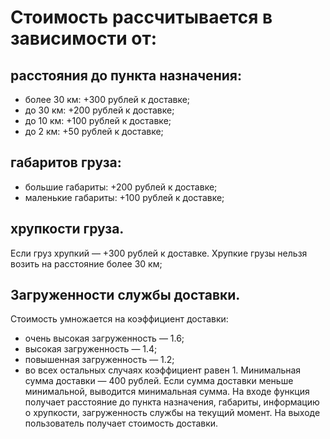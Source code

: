 # Стоимость рассчитывается в зависимости от:
## расстояния до пункта назначения:
* более 30 км: +300 рублей к доставке;
* до 30 км: +200 рублей к доставке;
* до 10 км: +100 рублей к доставке;
* до 2 км: +50 рублей к доставке;
## габаритов груза:
* большие габариты: +200 рублей к доставке;
* маленькие габариты: +100 рублей к доставке;
## хрупкости груза. 
Если груз хрупкий — +300 рублей к доставке. Хрупкие грузы нельзя возить на расстояние более 30 км;
## Загруженности службы доставки. 
Стоимость умножается на коэффициент доставки:
* очень высокая загруженность — 1.6;
* высокая загруженность — 1.4;
* повышенная загруженность — 1.2;
* во всех остальных случаях коэффициент равен 1.
Минимальная сумма доставки — 400 рублей. Если сумма доставки меньше минимальной, выводится минимальная сумма.
На входе функция получает расстояние до пункта назначения, габариты, информацию о хрупкости, загруженность службы на текущий момент. На выходе пользователь получает стоимость доставки.
